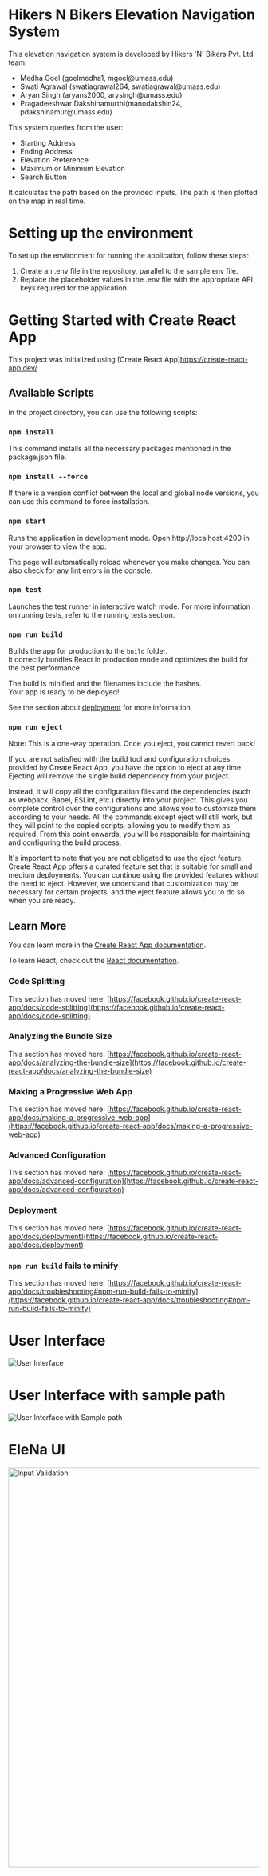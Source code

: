 # Hikers N Bikers Elevation Navigation System
This elevation navigation system is developed by Hikers 'N' Bikers Pvt. Ltd. team:
<ul>
    <li> Medha Goel (goelmedha1, mgoel@umass.edu)
    <li> Swati Agrawal (swatiagrawal264, swatiagrawal@umass.edu) 
    <li> Aryan Singh (aryans2000, arysingh@umass.edu)
    <li> Pragadeeshwar Dakshinamurthi(manodakshin24, pdakshinamur@umass.edu)
</ul>

This system queries from the user:
<ul>
    <li> Starting Address
    <li> Ending Address
    <li> Elevation Preference
    <li> Maximum or Minimum Elevation
    <li> Search Button
</ul>
It calculates the path based on the provided inputs.
The path is then plotted on the map in real time. 

# Setting up the environment
To set up the environment for running the application, follow these steps:

1. Create an .env file in the repository, parallel to the sample.env file.
2. Replace the placeholder values in the .env file with the appropriate API keys required for the application.

# Getting Started with Create React App

This project was initialized using [Create React App]https://create-react-app.dev/

## Available Scripts

In the project directory, you can use the following scripts:

### `npm install` 
This command installs all the necessary packages mentioned in the package.json file.

### `npm install --force`
If there is a version conflict between the local and global node versions, you can use this command to force installation. 

### `npm start`

Runs the application in development mode.
Open http://localhost:4200 in your browser to view the app.

The page will automatically reload whenever you make changes.
You can also check for any lint errors in the console.

### `npm test`

Launches the test runner in interactive watch mode.
For more information on running tests, refer to the running tests section.

### `npm run build`

Builds the app for production to the `build` folder.\
It correctly bundles React in production mode and optimizes the build for the best performance.

The build is minified and the filenames include the hashes.\
Your app is ready to be deployed!

See the section about [deployment](https://facebook.github.io/create-react-app/docs/deployment) for more information.

### `npm run eject`

Note: This is a one-way operation. Once you eject, you cannot revert back!

If you are not satisfied with the build tool and configuration choices provided by Create React App, you have the option to eject at any time. Ejecting will remove the single build dependency from your project.

Instead, it will copy all the configuration files and the dependencies (such as webpack, Babel, ESLint, etc.) directly into your project. This gives you complete control over the configurations and allows you to customize them according to your needs. All the commands except eject will still work, but they will point to the copied scripts, allowing you to modify them as required. From this point onwards, you will be responsible for maintaining and configuring the build process.

It's important to note that you are not obligated to use the eject feature. Create React App offers a curated feature set that is suitable for small and medium deployments. You can continue using the provided features without the need to eject. However, we understand that customization may be necessary for certain projects, and the eject feature allows you to do so when you are ready.

## Learn More

You can learn more in the [Create React App documentation](https://facebook.github.io/create-react-app/docs/getting-started).

To learn React, check out the [React documentation](https://reactjs.org/).

### Code Splitting

This section has moved here: [https://facebook.github.io/create-react-app/docs/code-splitting](https://facebook.github.io/create-react-app/docs/code-splitting)

### Analyzing the Bundle Size

This section has moved here: [https://facebook.github.io/create-react-app/docs/analyzing-the-bundle-size](https://facebook.github.io/create-react-app/docs/analyzing-the-bundle-size)

### Making a Progressive Web App

This section has moved here: [https://facebook.github.io/create-react-app/docs/making-a-progressive-web-app](https://facebook.github.io/create-react-app/docs/making-a-progressive-web-app)

### Advanced Configuration

This section has moved here: [https://facebook.github.io/create-react-app/docs/advanced-configuration](https://facebook.github.io/create-react-app/docs/advanced-configuration)

### Deployment

This section has moved here: [https://facebook.github.io/create-react-app/docs/deployment](https://facebook.github.io/create-react-app/docs/deployment)

### `npm run build` fails to minify

This section has moved here: [https://facebook.github.io/create-react-app/docs/troubleshooting#npm-run-build-fails-to-minify](https://facebook.github.io/create-react-app/docs/troubleshooting#npm-run-build-fails-to-minify)

 # User Interface 
<img src="./Images/Main_UI.png" alt="User Interface">

# User Interface with sample path
<img src="./Images/Map_Distance.png" alt="User Interface with Sample path">

# EleNa UI
<img src="./Images/Input_Validation.png" alt="Input Validation" height="800px">



